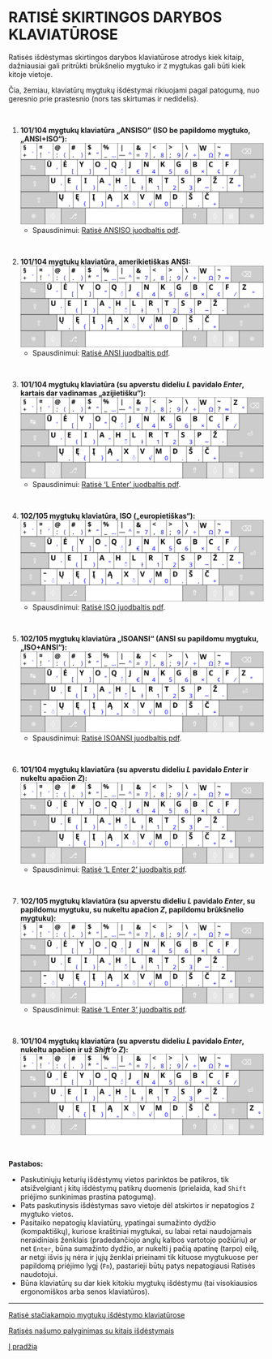 
# RATISĖ SKIRTINGOS DARYBOS KLAVIATŪROSE

Ratisės išdėstymas skirtingos darybos klaviatūrose atrodys kiek kitaip, dažniausiai gali pritrūkti brūkšnelio mygtuko ir ```Z``` mygtukas gali būti kiek kitoje vietoje.

Čia, žemiau, klaviatūrų mygtukų išdėstymai rikiuojami pagal patogumą, nuo geresnio prie prastesnio (nors tas skirtumas ir nedidelis).

<br>

1. __101/104 mygtukų klaviatūra „ANSISO“ (ISO be papildomo mygtuko, „ANSI+ISO“):__
![104 mygtukų klaviatūra, ISO be 105-to mygtuko, ANSI+ISO, ANSISO](images/kb-lt-ratise-ansiso.svg)
    - Spausdinimui: [Ratisė ANSISO juodbaltis pdf](images/kb-lt-ratise-ansiso.pdf).
<br>
   
2. __101/104 mygtukų klaviatūra, amerikietiškas ANSI:__
![104 mygtukų klaviatūra, amerikietiškas ANSI](images/kb-lt-ratise-ansi.svg)
    - Spausdinimui: [Ratisė ANSI juodbaltis pdf](images/kb-lt-ratise-ansi.pdf).
<br>

3. __101/104 mygtukų klaviatūra (su apverstu dideliu _L_ pavidalo _Enter_, kartais dar vadinamas „azijietišku“):__
![104 mygtukų klaviatūra (su apverstu dideliu L pavidalo Enter)](images/kb-lt-ratise-l.svg)
    - Spausdinimui: [Ratisė ‘L Enter’ juodbaltis pdf](images/kb-lt-ratise-l.pdf).
<br>
    
4. __102/105 mygtukų klaviatūra, ISO („europietiškas“):__
![105 mygtukų klaviatūra, europietiškas ISO](images/kb-lt-ratise-iso.svg)
    - Spausdinimui: [Ratisė ISO juodbaltis pdf](images/kb-lt-ratise-iso.pdf).
<br>
    
5. __102/105 mygtukų klaviatūra „ISOANSI“ (ANSI su papildomu mygtuku, „ISO+ANSI“):__
![105 mygtukų klaviatūra, ANSI su 105-tu mygtuku, ISO+ANSI, ISOANSI](images/kb-lt-ratise-isoansi.svg)
    - Spausdinimui: [Ratisė ISOANSI juodbaltis pdf](images/kb-lt-ratise-isoansi.pdf).
<br>
   
6. __101/104 mygtukų klaviatūra (su apverstu dideliu _L_ pavidalo _Enter_ ir nukeltu apačion _Z_):__
![104 mygtukų klaviatūra (su apverstu dideliu L pavidalo Enter ir nukeltu apačion Z)](images/kb-lt-ratise-l2.svg)
    - Spausdinimui: [Ratisė ‘L Enter 2’ juodbaltis pdf](images/kb-lt-ratise-l2.pdf).
<br>
    
7. __102/105 mygtukų klaviatūra (su apverstu dideliu _L_ pavidalo _Enter_, su papildomu mygtuku, su nukeltu apačion _Z_, papildomu brūkšnelio mygtuku):__
![104 mygtukų klaviatūra (su apverstu dideliu L pavidalo Enter, su papildomu mygtuku, su nukeltu apačion Z, papildomu brūkšnelio mygtuku)](images/kb-lt-ratise-l3.svg)
    - Spausdinimui: [Ratisė ‘L Enter 3’ juodbaltis pdf](images/kb-lt-ratise-l3.pdf).
<br>
    
8. __101/104 mygtukų klaviatūra (su apverstu dideliu _L_ pavidalo _Enter_, nukeltu apačion ir už _Shift’o_ _Z_):__
![104 mygtukų klaviatūra (su apverstu dideliu L pavidalo Enter, nukeltu apačion ir už Shift’o Z)](images/kb-lt-ratise-l4.svg)
 
 <br>
   
__Pastabos:__
+ Paskutiniųjų keturių išdėstymų vietos parinktos be patikros, tik atsižvelgiant į kitų išdėstymų patikrų duomenis (prielaida, kad ```Shift``` priėjimo sunkinimas prastina patogumą).
+ Pats paskutinysis išdėstymas savo vietoje dėl atskirtos ir nepatogios ```Z``` mygtuko vietos.
+ Pasitaiko nepatogių klaviatūrų, ypatingai sumažinto dydžio (kompaktiškų), kuriose kraštiniai mygtukai, su labai retai naudojamais neraidiniais ženklais (pradedančiojo anglų kalbos vartotojo požiūriu) ar net ```Enter```, būna sumažinto dydžio, ar nukelti į pačią apatinę (tarpo) eilę, ar netgi išvis jų nėra ir jųjų ženklai prieinami tik kituose mygtukuose per papildomą priėjimo lygį (```Fn```), pastarieji būtų patys nepatogiausi Ratisės naudotojui.
+ Būna klaviatūrų su dar kiek kitokiu mygtukų išdėstymu (tai visokiausios ergonomiškos arba senos klaviatūros).


--------------------------------------------------------------------

[Ratisė stačiakampio mygtukų išdėstymo klaviatūrose](ratise-staciakampese-klaviaturose.md)

[Ratisės našumo palyginimas su kitais išdėstymais](lt-isdestymu-palyginimas.md)

[Į pradžią](../README.md)
